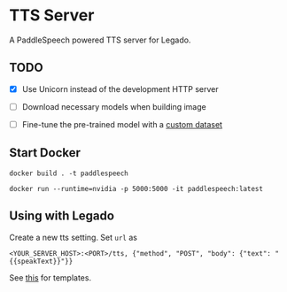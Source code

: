# TTS Server

A PaddleSpeech powered TTS server for Legado.

## TODO

- [x] Use Unicorn instead of the development HTTP server

- [ ] Download necessary models when building image

- [ ] Fine-tune the pre-trained model with a [custom dataset](https://github.com/w4123/GenshinVoice)

## Start Docker

```
docker build . -t paddlespeech

docker run --runtime=nvidia -p 5000:5000 -it paddlespeech:latest
```

## Using with Legado

Create a new tts setting. Set `url` as 

```
<YOUR_SERVER_HOST>:<PORT>/tts, {"method", "POST", "body": {"text": "{{speakText}}"}}
```

See [this](https://github.com/gedoor/legado/blob/203de9f0543d198e286d5903d570054e0a3ba409/app/src/main/assets/defaultData/httpTTS.json) for templates.

